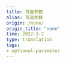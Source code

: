 ```yaml
---
title: 可选参数
alias: 可选参数
origin: /none/
origin_title: "none"
time: 2022-1-2
type: translation
tags:
- optional-parameter
---
```

